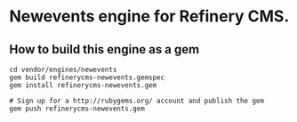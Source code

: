 # Newevents engine for Refinery CMS.

## How to build this engine as a gem

    cd vendor/engines/newevents
    gem build refinerycms-newevents.gemspec
    gem install refinerycms-newevents.gem
    
    # Sign up for a http://rubygems.org/ account and publish the gem
    gem push refinerycms-newevents.gem